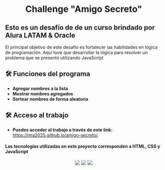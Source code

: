 <h1 align="center"> Challenge "Amigo Secreto" </h1>

## Esto es un desafío de de un curso brindado por Alura LATAM & Oracle
El principal objetivo de este desafío es fortalecer las habilidades en lógica de programación. Aquí tuve que desarrollar la lógica para resolver un problema que se presentó utilizando JavaScript

## 🛠️ Funciones del programa
- **Agregar nombres a la lista** .
- **Mostrar nombres agregados** 
- **Sortear nombres de forma aleatoria**

## 🛠️ Acceso al trabajo
- **Puedes acceder al trabajo a través de este link:** https://ima2025.github.io/amigo-secreto/.

#### Las tecnologías utilizadas en este proyecto corresponden a HTML, CSS y JavaScript
<p align="center">
<img src=https://img.icons8.com/?size=100&id=OvHfxNJ4T2jr&format=png&color=000000></img>
<img src=https://img.icons8.com/?size=100&id=2tHbkMhSLMfq&format=png&color=000000></img>
<img src=https://img.icons8.com/?size=100&id=RwtOBojoLS2N&format=png&color=000000></img>
</p>
